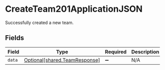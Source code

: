 # CreateTeam201ApplicationJSON

Successfully created a new team.


## Fields

| Field                                                                | Type                                                                 | Required                                                             | Description                                                          |
| -------------------------------------------------------------------- | -------------------------------------------------------------------- | -------------------------------------------------------------------- | -------------------------------------------------------------------- |
| `data`                                                               | [Optional[shared.TeamResponse]](../../models/shared/teamresponse.md) | :heavy_minus_sign:                                                   | N/A                                                                  |